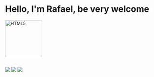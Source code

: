 # Hello, I'm Rafael, be very welcome

<table>


  <img src="https://img.icons8.com/color/2x/html-5.png" width="120" alt="HTML5">
  <div   /div 
  <img src="https://img.icons8.com/color/2x/css3.png" width="120" alt="CSS3">
      <div   /div
  <img src="https://static.vecteezy.com/system/resources/previews/027/127/560/non_2x/javascript-logo-javascript-icon-transparent-free-png.png" width="120" alt="JavaScript">

</table>

<div> 
  
  <a href="https://www.instagram.com/rafaelcechinel_/" target="_blank"><img src="https://img.shields.io/badge/-Instagram-%23E4405F?style=for-the-badge&logo=instagram&logoColor=white" target="_blank"></a>
  <a href = "mailto: rafaelcechinel4@gmail.com"><img src="https://img.shields.io/badge/-Gmail-%23333?style=for-the-badge&logo=gmail&logoColor=white" target="_blank"></a>
  <a href="https://www.linkedin.com/in/rafael-cechinel-pacheco-708696239/" target="_blank"><img src="https://img.shields.io/badge/-LinkedIn-%230077B5?style=for-the-badge&logo=linkedin&logoColor=white" target="_blank"></a> 
</div>

